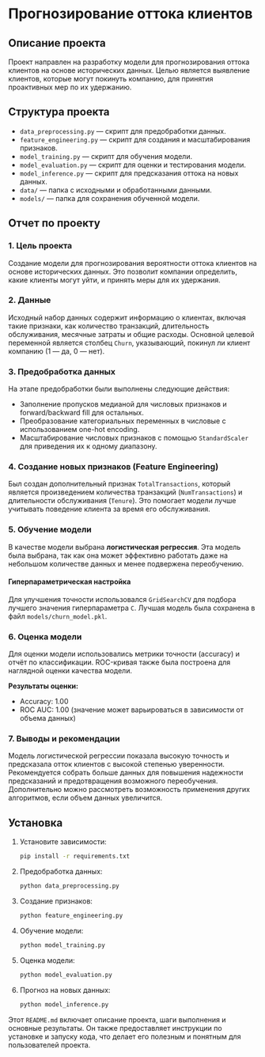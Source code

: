 # Прогнозирование оттока клиентов

## Описание проекта
Проект направлен на разработку модели для прогнозирования оттока клиентов на основе исторических данных. Целью является выявление клиентов, которые могут покинуть компанию, для принятия проактивных мер по их удержанию.

## Структура проекта
- `data_preprocessing.py` — скрипт для предобработки данных.
- `feature_engineering.py` — скрипт для создания и масштабирования признаков.
- `model_training.py` — скрипт для обучения модели.
- `model_evaluation.py` — скрипт для оценки и тестирования модели.
- `model_inference.py` — скрипт для предсказания оттока на новых данных.
- `data/` — папка с исходными и обработанными данными.
- `models/` — папка для сохранения обученной модели.

## Отчет по проекту

### 1. Цель проекта
Создание модели для прогнозирования вероятности оттока клиентов на основе исторических данных. Это позволит компании определить, какие клиенты могут уйти, и принять меры для их удержания.

### 2. Данные
Исходный набор данных содержит информацию о клиентах, включая такие признаки, как количество транзакций, длительность обслуживания, месячные затраты и общие расходы. Основной целевой переменной является столбец `Churn`, указывающий, покинул ли клиент компанию (1 — да, 0 — нет).

### 3. Предобработка данных
На этапе предобработки были выполнены следующие действия:
- Заполнение пропусков медианой для числовых признаков и forward/backward fill для остальных.
- Преобразование категориальных переменных в числовые с использованием one-hot encoding.
- Масштабирование числовых признаков с помощью `StandardScaler` для приведения их к одному диапазону.

### 4. Создание новых признаков (Feature Engineering)
Был создан дополнительный признак `TotalTransactions`, который является произведением количества транзакций (`NumTransactions`) и длительности обслуживания (`Tenure`). Это помогает модели лучше учитывать поведение клиента за время его обслуживания.

### 5. Обучение модели
В качестве модели выбрана **логистическая регрессия**. Эта модель была выбрана, так как она может эффективно работать даже на небольшом количестве данных и менее подвержена переобучению.

#### Гиперпараметрическая настройка
Для улучшения точности использовался `GridSearchCV` для подбора лучшего значения гиперпараметра `C`. Лучшая модель была сохранена в файл `models/churn_model.pkl`.

### 6. Оценка модели
Для оценки модели использовались метрики точности (accuracy) и отчёт по классификации. ROC-кривая также была построена для наглядной оценки качества модели.

**Результаты оценки:**
- Accuracy: 1.00
- ROC AUC: 1.00 (значение может варьироваться в зависимости от объема данных)

### 7. Выводы и рекомендации
Модель логистической регрессии показала высокую точность и предсказала отток клиентов с высокой степенью уверенности. Рекомендуется собрать больше данных для повышения надежности предсказаний и предотвращения возможного переобучения. Дополнительно можно рассмотреть возможность применения других алгоритмов, если объем данных увеличится.

## Установка

1. Установите зависимости:
   ```bash
   pip install -r requirements.txt
   ```
2. Предобработка данных:
   ```bash
   python data_preprocessing.py
   ```
3. Создание признаков:
   ```bash
   python feature_engineering.py
   ```
4. Обучение модели:
   ```bash
   python model_training.py
   ```
5. Оценка модели:
   ```bash
   python model_evaluation.py
   ```
6. Прогноз на новых данных:
   ```bash
   python model_inference.py
   ```

Этот `README.md` включает описание проекта, шаги выполнения и основные результаты. Он также предоставляет инструкции по установке и запуску кода, что делает его полезным и понятным для пользователей проекта.

   
   